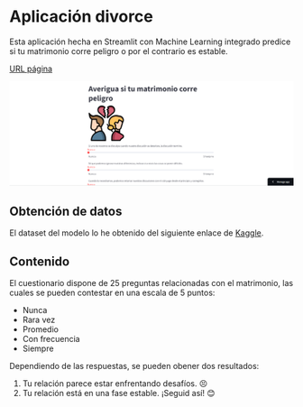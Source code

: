 ﻿# Aplicación divorce
Esta aplicación hecha en Streamlit con Machine Learning integrado predice si tu matrimonio corre peligro o por el contrario es estable.

[URL página](https://divorceweb.streamlit.app/)

<img src="img/captura.png">


## Obtención de datos
El dataset del modelo lo he obtenido del siguiente enlace de [Kaggle](https://www.kaggle.com/datasets/andrewmvd/divorce-prediction).

## Contenido
El cuestionario dispone de 25 preguntas relacionadas con el matrimonio, las cuales se pueden contestar en una escala de 5 puntos: 
*   Nunca
*   Rara vez
*   Promedio
*   Con frecuencia
*   Siempre

Dependiendo de las respuestas, se pueden obener dos resultados: 
1. Tu relación parece estar enfrentando desafíos. 😣
2. Tu relación está en una fase estable. ¡Seguid así! 😊


